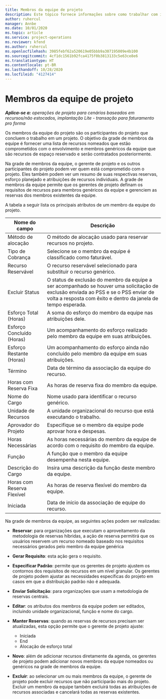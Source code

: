 ```yaml
---
title: Membros da equipe de projeto
description: Este tópico fornece informações sobre como trabalhar com informações, atributos e agendamento dos membros da equipe do projeto.
author: ruhercul
manager: Annbe
ms.date: 10/01/2020
ms.topic: article
ms.service: project-operations
ms.reviewer: kfend
ms.author: ruhercul
ms.openlocfilehash: 3985febf62a520619e05bbb9a307195009e4b100
ms.sourcegitcommit: 4cf1dc1561b92fca4175f0b3813133c5e63ce8e6
ms.translationtype: HT
ms.contentlocale: pt-BR
ms.lasthandoff: 10/28/2020
ms.locfileid: "4127414"
---
```

# <a name="project-team-members"></a>Membros da equipe de projeto

_**Aplica-se a:** operações de projeto para cenários baseados em recursos/não estocados, implantação Lite - transação para faturamento pro forma_

Os membros da equipe do projeto são os participantes do projeto que concluem o trabalho em um projeto. O objetivo da grade de membros da equipe é fornecer uma lista de recursos nomeados que estão comprometidos com o envolvimento e membros genéricos da equipe que são recursos de espaço reservado e serão contratados posteriormente.

Na grade de membros da equipe, o gerente de projeto e os outros participantes do projeto podem ver quem está comprometido com o projeto. Eles também podem ver um resumo de suas respectivas reservas, esforço planejado e atribuições de recursos individuais. A grade de membros da equipe permite que os gerentes de projeto definam os requisitos de recursos para membros genéricos da equipe e gerenciem as reservas dos membros existentes da equipe.

A tabela a seguir lista os principais atributos de um membro da equipe do projeto.

| Nome do campo          | Descrição                                                                                                                                                                  |
|--------------------------|-----------------------------------------------------------------------------------------------------------------------------------------------------------------------------------|
| Método de alocação        | O método de alocação usado para reservar recursos no projeto.                                                                         |
| Tipo de Cobrança             | Selecione se o membro da equipe é classificado como faturável.                                                                                                                                       |
| Recurso Reservável        | O recurso reservável selecionado para substituir o recurso genérico.                                                                                                                   |
| Excluir Status            | O status de exclusão do membro da equipe a ser acompanhado se houver uma solicitação de exclusão enviada ao PSS e se o PSS enviar de volta a resposta com êxito e dentro da janela de tempo esperada. |
| Esforço Total (Horas)     | A soma do esforço do membro da equipe nas atribuições dele.                                                                                                                         |
| Esforço Concluído (Horas) | Um acompanhamento do esforço realizado pelo membro da equipe em suas atribuições.                                                                                           |
| Esforço Restante (Horas) | Um acompanhamento do esforço ainda não concluído pelo membro da equipe em suas atribuições.                                                                                    |
| Término                   | Data de término da associação da equipe do recurso.                                                                                                                                            |
| Horas com Reserva Fixa        | As horas de reserva fixa do membro da equipe.                                                                                                                                                                |
| Nome do Cargo            | Nome usado para identificar o recurso genérico.                                                                                                                                   |
| Unidade de Recursos          | A unidade organizacional do recurso que está executando o trabalho.                                                                                                                      |
| Aprovador do Projeto         | Especifique se o membro da equipe pode aprovar hora e despesas.                                                                                                                     |
| Horas Necessárias           | As horas necessárias do membro da equipe de acordo com o requisito do membro da equipe.                                                                                                                       |
| Função                     | A função que o membro da equipe desempenha nesta equipe.                                                                                                                                |
| Descrição do Cargo     | Insira uma descrição da função deste membro da equipe.                                                                                                                             |
| Horas com Reserva Flexível        | As horas de reserva flexível do membro da equipe.                                                                                                                                                                 |
| Iniciada                    | Data de início da associação de equipe do recurso.                                                                                                                                          |

Na grade de membros da equipe, as seguintes ações podem ser realizadas:

- **Reservar**: para organizações que executam o aproveitamento da metodologia de reservas híbridas, a ação de reserva permitirá que os usuários reservem um recurso nomeado baseado nos requisitos necessários gerados pelo membro da equipe genérica
- **Gerar Requisito**: esta ação gera o requisito.
- **Especificar Padrão**: permite que os gerentes de projeto ajustem os contornos dos requisitos de recursos em um nível granular. Os gerentes de projeto podem ajustar as necessidades específicas do projeto em casos em que a distribuição padrão não é adequada.
- **Enviar Solicitação**: para organizações que usam a metodologia de reservas centrais.
- **Editar**: os atributos dos membros da equipe podem ser editados, incluindo unidade organizacional, função e nome do cargo.
- **Manter Reservas**: quando as reservas de recursos precisam ser atualizadas, esta opção permite que o gerente de projeto ajuste:

    - Iniciada
    - End
    - Alocação de esforço total

- **Novo**: além de adicionar recursos diretamente da agenda, os gerentes de projeto podem adicionar novos membros da equipe nomeados ou genéricos na grade de membros da equipe.
- **Excluir**: ao selecionar um ou mais membros da equipe, o gerente de projeto pode excluir recursos que não participarão mais do projeto. Excluir um membro da equipe também excluirá todas as atribuições de recursos associadas e cancelará todas as reservas existentes.
